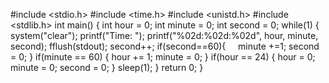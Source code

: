 #include <stdio.h>
#include <time.h>
#include <unistd.h>
#include <stdlib.h>
int main() {
int hour = 0;
int minute = 0;
int second = 0;
while(1) {
system("clear");
printf("Time: ");
printf("%02d:%02d:%02d", hour, minute, second);
fflush(stdout);
second++;
if(second==60){
    minute +=1;
second = 0;
}
if(minute == 60) { hour += 1;
minute = 0;
}
if(hour == 24) {
hour = 0;
minute = 0;
second = 0;
}
sleep(1);
}
return 0;
}
